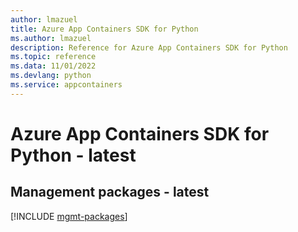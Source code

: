 ```yaml
---
author: lmazuel
title: Azure App Containers SDK for Python
ms.author: lmazuel
description: Reference for Azure App Containers SDK for Python
ms.topic: reference
ms.data: 11/01/2022
ms.devlang: python
ms.service: appcontainers
---
```

# Azure App Containers SDK for Python - latest

## Management packages - latest
[!INCLUDE [mgmt-packages](app-containers-mgmt-index.md)]